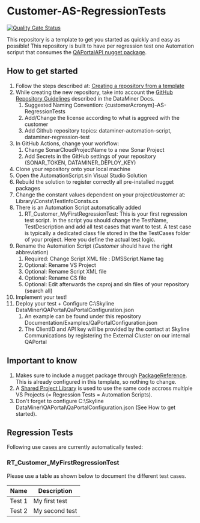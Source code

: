 # Customer-AS-RegressionTests

[![Quality Gate Status](https://sonarcloud.io/api/project_badges/measure?project=SkylineCommunications_Skyline.DataMiner.GithubTemplate.RegressionTest&metric=alert_status&token=29f9cdf6df4a18b09c66e7cae2ba628ae472f17b)](https://sonarcloud.io/summary/new_code?id=SkylineCommunications_Skyline.DataMiner.GithubTemplate.RegressionTest)

This repository is a template to get you started as quickly and easy as possible!
This repository is built to have per regression test one Automation scriput that consumes the [QAPortalAPI nugget package](https://github.com/SkylineCommunications/Skyline.DataMiner.Utils.QAPortalAPI).

## How to get started

1. Follow the steps described at: [Creating a repository from a template](https://docs.github.com/en/repositories/creating-and-managing-repositories/creating-a-repository-from-a-template#creating-a-repository-from-a-template)
2. While creating the new repository, take into account the [GitHub Repository Guidelines](https://docs.dataminer.services/develop/CICD/Skyline%20Communications/Github/Use_Github_Guidelines.html) described in the DataMiner Docs. 
    1. Suggested Naming Convention: {customerAcronym}-AS-RegressionTests
    2. Add/Change the license according to what is aggreed with the customer
    3. Add Github repository topics: dataminer-automation-script, dataminer-regression-test
3. In GitHub Actions, change your workflow:
    1. Change SonarCloudProjectName to a new Sonar Project
    2. Add Secrets in the GitHub settings of your repository (SONAR_TOKEN, DATAMINER_DEPLOY_KEY)
5. Clone your repository onto your local machine
6. Open the AutomationScript.sln Visual Studio Solution
7. Rebuild the solution to register correctly all pre-installed nugget packages
8. Change the constant values dependent on your project/customer at: Library\Consts\TestInfoConsts.cs
9. There is an Automation Script automatically added
    1. RT_Customer_MyFirstRegressionTest: This is your first regression test script. In the script you should change the TestName, TestDescription and add all test cases that want to test. A test case is typically a dedicated class file stored in the the TestCases folder of your project. Here you define the actual test logic.
10. Rename the Automation Script (_Customer_ should have the right abbreviation)
    1. Required: Change Script XML file : DMSScript.Name tag
    2. Optional: Rename VS Project
    3. Optional: Rename Script XML file 
    4. Optional: Rename CS file
    5. Optional: Edit afterwards the csproj and sln files of your repository (search all)
11. Implement your test!
12. Deploy your test + Configure C:\Skyline DataMiner\QAPortal\QaPortalConfiguration.json
    1. An example can be found under this repository Documentation/Examples/QaPortalConfiguration.json
    2. The ClientID and API key will be provided by the contact at Skyline Communications by registering the External Cluster on our internal QAPortal
    
## Important to know

1. Makes sure to include a nugget package through [PackageReference](https://learn.microsoft.com/en-us/nuget/consume-packages/package-references-in-project-files). This is already configured in this template, so nothing to change.
2. A [Shared Project Library](https://learn.microsoft.com/en-us/xamarin/cross-platform/app-fundamentals/shared-projects?tabs=windows#what-is-a-shared-project) is used to use the same code accross multiple VS Projects (= Regression Tests = Automation Scripts).
3. Don't forget to configure C:\Skyline DataMiner\QAPortal\QaPortalConfiguration.json (See How to get started).

## Regression Tests

Following use cases are currently automatically tested:

### RT_Customer_MyFirstRegressionTest

Please use a table as shown below to document the different test cases.

| Name | Description |
|--|--|
|Test 1|My first test|
|Test 2|My second test|
